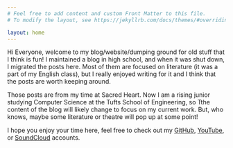 ```yaml
---
# Feel free to add content and custom Front Matter to this file.
# To modify the layout, see https://jekyllrb.com/docs/themes/#overriding-theme-defaults

layout: home
---
```


Hi Everyone, welcome to my blog/website/dumping ground for old stuff that I think is fun! I maintained a blog in high school, and when it was shut down, I migrated the posts here. Most of them are focused on literature (it was a part of my English class), but I really enjoyed writing for it and I think that the posts are worth keeping around.

Those posts are from my time at Sacred Heart. Now I am a rising junior studying Computer Science at the Tufts School of Engineering, so Tthe content of the blog will likely change to focus on my current work. But, who knows, maybe some literature or theatre will pop up at some point! 

I hope you enjoy your time here, feel free to check out my [GitHub](https://github.com/liam-strand), [YouTube](https://www.youtube.com/c/LiamStrand/featured), or [SoundCloud](https://soundcloud.com/liam_itchy_dad) accounts.
